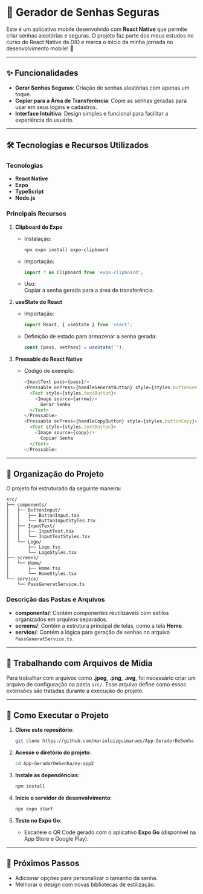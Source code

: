 # 📱 Gerador de Senhas Seguras  

Este é um aplicativo mobile desenvolvido com **React Native** que permite criar senhas aleatórias e seguras. O projeto faz parte dos meus estudos no curso de React Native da DIO e marca o início da minha jornada no desenvolvimento mobile! 🚀  

---

## ✨ **Funcionalidades**  
- **Gerar Senhas Seguras**: Criação de senhas aleatórias com apenas um toque.  
- **Copiar para a Área de Transferência**: Copie as senhas geradas para usar em seus logins e cadastros.  
- **Interface Intuitiva**: Design simples e funcional para facilitar a experiência do usuário.  

---

## 🛠️ **Tecnologias e Recursos Utilizados**  
### **Tecnologias**  
- **React Native**  
- **Expo**  
- **TypeScript**  
- **Node.js**  

### **Principais Recursos**  
1. **Clipboard do Expo**  
   - Instalação:  
     ```bash  
     npx expo install expo-clipboard  
     ```  
   - Importação:  
     ```javascript  
     import * as Clipboard from 'expo-clipboard';  
     ```  
   - Uso:  
     Copiar a senha gerada para a área de transferência.  

2. **useState do React**  
   - Importação:  
     ```javascript  
     import React, { useState } from 'react';  
     ```  
   - Definição de estado para armazenar a senha gerada:  
     ```javascript  
     const [pass, setPass] = useState('');  
     ```  

3. **Pressable do React Native**  
   - Código de exemplo:  
     ```javascript  
     <InputText pass={pass}/>  
     <Pressable onPress={handleGeneratButton} style={styles.buttonGenerat}>  
       <Text style={styles.textButton}>  
         <Image source={arrow}/>  
           Gerar Senha  
       </Text>  
     </Pressable>  
     <Pressable onPress={handleCopyButton} style={styles.buttonCopy}>  
       <Text style={styles.textButton}>  
         <Image source={copy}/>  
           Copiar Senha  
       </Text>  
     </Pressable>  
     ```  

---

## 📂 **Organização do Projeto**  
O projeto foi estruturado da seguinte maneira:  
```plaintext  
src/  
├── components/  
│   ├── ButtonInput/  
│   │   ├── ButtonInput.tsx  
│   │   └── ButtonInputStyles.tsx  
│   ├── InputText/  
│   │   ├── InputText.tsx  
│   │   └── InputTextStyles.tsx  
│   └── Logo/  
│       ├── Logo.tsx  
│       └── LogoStyles.tsx  
├── screens/  
│   └── Home/  
│       ├── Home.tsx  
│       └── HomeStyles.tsx  
└── service/  
    └── PassGeneratService.ts  
```  

### **Descrição das Pastas e Arquivos**  
- **components/**: Contém componentes reutilizáveis com estilos organizados em arquivos separados.  
- **screens/**: Contém a estrutura principal de telas, como a tela **Home**.  
- **service/**: Contém a lógica para geração de senhas no arquivo `PassGeneratService.ts`.  

---

## 📂 **Trabalhando com Arquivos de Mídia**  
Para trabalhar com arquivos como **.jpeg**, **.png**, **.svg**, foi necessário criar um arquivo de configuração na pasta `src/`. Esse arquivo define como essas extensões são tratadas durante a execução do projeto.  

---

## 🚀 **Como Executar o Projeto**  
1. **Clone este repositório**:  
   ```bash  
   git clone https://github.com/marioluizguimaraes/App-GeradorDeSenha  
   ```  

2. **Acesse o diretório do projeto**:  
   ```bash  
   cd App-GeradorDeSenha/my-app2  
   ```  

3. **Instale as dependências**:  
   ```bash  
   npm install  
   ```  

4. **Inicie o servidor de desenvolvimento**:  
   ```bash  
   npx expo start  
   ```  

5. **Teste no Expo Go**:  
   - Escaneie o QR Code gerado com o aplicativo **Expo Go** (disponível na App Store e Google Play).  

---

## 🎯 **Próximos Passos**  
- Adicionar opções para personalizar o tamanho da senha. 
- Melhorar o design com novas bibliotecas de estilização.  
